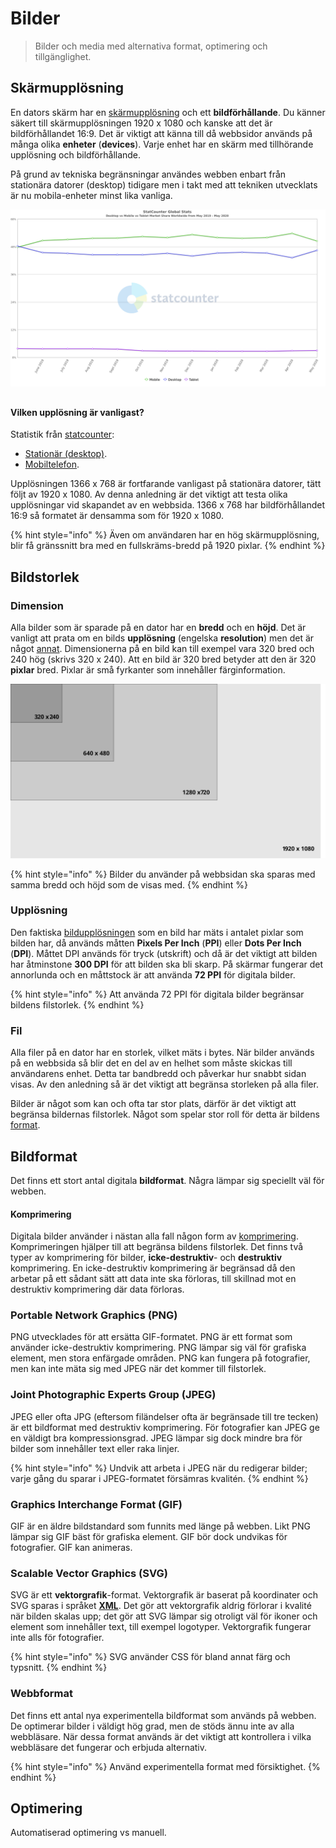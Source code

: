 # Bilder

> Bilder och media med alternativa format, optimering och tillgänglighet.

## Skärmupplösning

En dators skärm har en [skärmupplösning](https://sv.wikipedia.org/wiki/Sk%C3%A4rmuppl%C3%B6sning) och ett **bildförhållande**. Du känner säkert till skärmupplösningen 1920 x 1080 och kanske att det är bildförhållandet 16:9. Det är viktigt att känna till då webbsidor används på många olika **enheter** \(**devices**\). Varje enhet har en skärm med tillhörande upplösning och bildförhållande.

På grund av tekniska begränsningar användes webben enbart från stationära datorer \(desktop\) tidigare men i takt med att tekniken utvecklats är nu mobila-enheter minst lika vanliga.

![Mobila-enheter har st&#xF6;rst marknadsandel enligt statcounter](../.gitbook/assets/statcounter-comparison-ww-monthly-201905-202005.png)

## 

#### Vilken upplösning är vanligast?

Statistik från [statcounter](https://gs.statcounter.com/):

* [Stationär \(desktop\)](https://gs.statcounter.com/screen-resolution-stats/desktop/worldwide).
* [Mobiltelefon](https://gs.statcounter.com/screen-resolution-stats/mobile/worldwide).

Upplösningen 1366 x 768 är fortfarande vanligast på stationära datorer, tätt följt av 1920 x 1080. Av denna anledning är det viktigt att testa olika upplösningar vid skapandet av en webbsida. 1366 x 768 har bildförhållandet 16:9 så formatet är densamma som för 1920 x 1080.

{% hint style="info" %}
Även om användaren har en hög skärmupplösning, blir få gränssnitt bra med en fullskräms-bredd på 1920 pixlar.
{% endhint %}

## Bildstorlek

### Dimension

Alla bilder som är sparade på en dator har en **bredd** och en **höjd**. Det är vanligt att prata om en bilds **upplösning** \(engelska **resolution**\) men det är något [annat](bilder.md#upploesning). Dimensionerna på en bild kan till exempel vara 320 bred och 240 hög \(skrivs 320 x 240\). Att en bild är 320 bred betyder att den är 320 **pixlar** bred. Pixlar är små fyrkanter som innehåller färginformation.

![Bild-dimensioner och dess storleks-relation](../.gitbook/assets/size-relation.svg)

{% hint style="info" %}
Bilder du använder på webbsidan ska sparas med samma bredd och höjd som de visas med.
{% endhint %}

### Upplösning

Den faktiska [bildupplösningen](https://sv.wikipedia.org/wiki/Bilduppl%C3%B6sning) som en bild har mäts i antalet pixlar som bilden har, då används måtten **Pixels Per Inch** \(**PPI**\) eller **Dots Per Inch** \(**DPI**\). Måttet DPI används för tryck \(utskrift\) och då är det viktigt att bilden har åtminstone **300 DPI** för att bilden ska bli skarp. På skärmar fungerar det annorlunda och en måttstock är att använda **72 PPI** för digitala bilder.

{% hint style="info" %}
Att använda 72 PPI för digitala bilder begränsar bildens filstorlek.
{% endhint %}

### Fil

Alla filer på en dator har en storlek, vilket mäts i bytes. När bilder används på en webbsida så blir det en del av en helhet som måste skickas till användarens enhet. Detta tar bandbredd och påverkar hur snabbt sidan visas. Av den anledning så är det viktigt att begränsa storleken på alla filer.

Bilder är något som kan och ofta tar stor plats, därför är det viktigt att begränsa bildernas filstorlek. Något som spelar stor roll för detta är bildens [format](bilder.md#bildformat).

## Bildformat

Det finns ett stort antal digitala **bildformat**. Några lämpar sig speciellt väl för webben.

#### Komprimering

Digitala bilder använder i nästan alla fall någon form av [komprimering](https://sv.wikipedia.org/wiki/Datakompression). Komprimeringen hjälper till att begränsa bildens filstorlek. Det finns två typer av komprimering för bilder, **icke-destruktiv**- och **destruktiv** komprimering. En icke-destruktiv komprimering är begränsad då den arbetar på ett sådant sätt att data inte ska förloras, till skillnad mot en destruktiv komprimering där data förloras.

### Portable Network Graphics \(PNG\)

PNG utvecklades för att ersätta GIF-formatet. PNG är ett format som använder icke-destruktiv komprimering. PNG lämpar sig väl för grafiska element, men stora enfärgade områden. PNG kan fungera på fotografier, men kan inte mäta sig med JPEG när det kommer till filstorlek.

### Joint Photographic Experts Group \(JPEG\)

JPEG eller ofta JPG \(eftersom filändelser ofta är begränsade till tre tecken\) är ett bildformat med destruktiv komprimering. För fotografier kan JPEG ge en väldigt bra kompressionsgrad. JPEG lämpar sig dock mindre bra för bilder som innehåller text eller raka linjer.

{% hint style="info" %}
Undvik att arbeta i JPEG när du redigerar bilder; varje gång du sparar i JPEG-formatet försämras kvalitén.
{% endhint %}

### Graphics Interchange Format \(GIF\)

GIF är en äldre bildstandard som funnits med länge på webben. Likt PNG lämpar sig GIF bäst för grafiska element. GIF bör dock undvikas för fotografier. GIF kan animeras.

### Scalable Vector Graphics \(SVG\)

SVG är ett **vektorgrafik**-format. Vektorgrafik är baserat på koordinater och SVG sparas i språket [**XML**](https://sv.wikipedia.org/wiki/XML). Det gör att vektorgrafik aldrig förlorar i kvalité när bilden skalas upp; det gör att SVG lämpar sig otroligt väl för ikoner och element som innehåller text, till exempel logotyper. Vektorgrafik fungerar inte alls för fotografier.

{% hint style="info" %}
SVG använder CSS för bland annat färg och typsnitt.
{% endhint %}

### Webbformat

Det finns ett antal nya experimentella bildformat som används på webben. De optimerar bilder i väldigt hög grad, men de stöds ännu inte av alla webbläsare. När dessa format används är det viktigt att kontrollera i vilka webbläsare det fungerar och erbjuda alternativ.

{% hint style="info" %}
Använd experimentella format med försiktighet.
{% endhint %}

## Optimering

Automatiserad optimering vs manuell.



